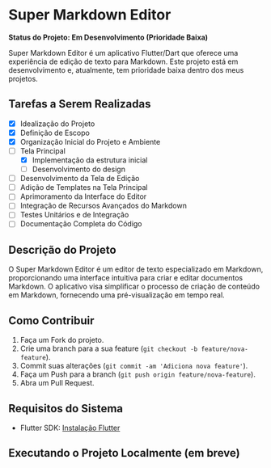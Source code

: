 # Super Markdown Editor

**Status do Projeto: Em Desenvolvimento (Prioridade Baixa)**

Super Markdown Editor é um aplicativo Flutter/Dart que oferece uma experiência de edição de texto para Markdown. Este projeto está em desenvolvimento e, atualmente, tem prioridade baixa dentro dos meus projetos.

## Tarefas a Serem Realizadas

- [x] Idealização do Projeto
- [x] Definição de Escopo
- [x] Organização Inicial do Projeto e Ambiente
- [ ] Tela Principal
    - [x] Implementação da estrutura inicial
    - [ ] Desenvolvimento do design
- [ ] Desenvolvimento da Tela de Edição
- [ ] Adição de Templates na Tela Principal
- [ ] Aprimoramento da Interface do Editor
- [ ] Integração de Recursos Avançados do Markdown
- [ ] Testes Unitários e de Integração
- [ ] Documentação Completa do Código

## Descrição do Projeto

O Super Markdown Editor é um editor de texto especializado em Markdown, proporcionando uma interface intuitiva para criar e editar documentos Markdown. O aplicativo visa simplificar o processo de criação de conteúdo em Markdown, fornecendo uma pré-visualização em tempo real.

## Como Contribuir

1. Faça um Fork do projeto.
2. Crie uma branch para a sua feature (`git checkout -b feature/nova-feature`).
3. Commit suas alterações (`git commit -am 'Adiciona nova feature'`).
4. Faça um Push para a branch (`git push origin feature/nova-feature`).
5. Abra um Pull Request.

## Requisitos do Sistema

- Flutter SDK: [Instalação Flutter](https://flutter.dev/docs/get-started/install)

## Executando o Projeto Localmente (em breve)